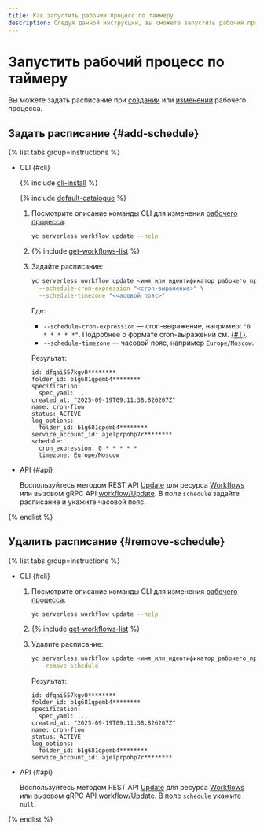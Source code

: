 ```yaml
---
title: Как запустить рабочий процесс по таймеру
description: Следуя данной инструкции, вы сможете запустить рабочий процесс по таймеру.
---
```


# Запустить рабочий процесс по таймеру

Вы можете задать расписание при [создании](../workflow/create-yawl.md) или [изменении](../workflow/update.md) рабочего процесса.


## Задать расписание {#add-schedule}

{% list tabs group=instructions %}

- CLI {#cli}

  {% include [cli-install](../../../../_includes/cli-install.md) %}

  {% include [default-catalogue](../../../../_includes/default-catalogue.md) %}

  1. Посмотрите описание команды CLI для изменения [рабочего процесса](../../../concepts/workflows/workflow.md):

      ```bash
      yc serverless workflow update --help
      ```

  1. {% include [get-workflows-list](../../../../_includes/serverless-integrations/get-workflows-list.md) %}
  1. Задайте расписание:

      ```bash
      yc serverless workflow update <имя_или_идентификатор_рабочего_процесса> \
        --schedule-cron-expression "<cron-выражение>" \
        --schedule-timezone "<часовой_пояс>"
      ```

      Где:
      
      * `--schedule-cron-expression` — cron-выражение, например: `"0 * * * * *"`. Подробнее о формате cron-выражений см. [{#T}](../../../concepts/cron.md).
      * `--schedule-timezone` — часовой пояс, например `Europe/Moscow`.

      Результат:

      ```text
      id: dfqai557kgv0********
      folder_id: b1g681qpemb4********
      specification:
        spec_yaml: ...
      created_at: "2025-09-19T09:11:38.826207Z"
      name: cron-flow
      status: ACTIVE
      log_options:
        folder_id: b1g681qpemb4********
      service_account_id: ajelprpohp7r********
      schedule:
        cron_expression: 0 * * * * *
        timezone: Europe/Moscow
      ```

- API {#api}

  Воспользуйтесь методом REST API [Update](../../../../serverless-integrations/workflows/api-ref/Workflow/update.md) для ресурса [Workflows](../../../../serverless-integrations/workflows/api-ref/Workflow/index.md) или вызовом gRPC API [workflow/Update](../../../../serverless-integrations/workflows/api-ref/grpc/Workflow/update.md). В поле `schedule` задайте расписание и укажите часовой пояс.

{% endlist %}


## Удалить расписание {#remove-schedule}

{% list tabs group=instructions %}

- CLI {#cli}

  1. Посмотрите описание команды CLI для изменения [рабочего процесса](../../../concepts/workflows/workflow.md):

      ```bash
      yc serverless workflow update --help
      ```

  1. {% include [get-workflows-list](../../../../_includes/serverless-integrations/get-workflows-list.md) %}
  1. Удалите расписание:

      ```bash
      yc serverless workflow update <имя_или_идентификатор_рабочего_процесса> \
        --remove-schedule
      ```

      Результат:

      ```text
      id: dfqai557kgv0********
      folder_id: b1g681qpemb4********
      specification:
        spec_yaml: ...
      created_at: "2025-09-19T09:11:38.826207Z"
      name: cron-flow
      status: ACTIVE
      log_options:
        folder_id: b1g681qpemb4********
      service_account_id: ajelprpohp7r********
      ```

- API {#api}

  Воспользуйтесь методом REST API [Update](../../../../serverless-integrations/workflows/api-ref/Workflow/update.md) для ресурса [Workflows](../../../../serverless-integrations/workflows/api-ref/Workflow/index.md) или вызовом gRPC API [workflow/Update](../../../../serverless-integrations/workflows/api-ref/grpc/Workflow/update.md). В поле `schedule` укажите `null`.

{% endlist %}